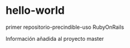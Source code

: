 # hello-world
primer repositorio-precindible-uso RubyOnRails

Información añadida al proyecto master
